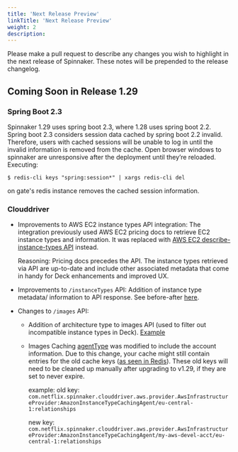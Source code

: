 ```yaml
---
title: 'Next Release Preview'
linkTitle: 'Next Release Preview'
weight: 2
description:
---
```


Please make a pull request to describe any changes you wish to highlight
in the next release of Spinnaker. These notes will be prepended to the release
changelog.

## Coming Soon in Release 1.29

### Spring Boot 2.3

Spinnaker 1.29 uses spring boot 2.3, where 1.28 uses spring boot 2.2.  Spring
boot 2.3 considers session data cached by spring boot 2.2 invalid.  Therefore,
users with cached sessions will be unable to log in until the invalid
information is removed from the cache.  Open browser windows to spinnaker are
unresponsive after the deployment until they’re reloaded.  Executing:

    $ redis-cli keys "spring:session*" | xargs redis-cli del

on gate's redis instance removes the cached session information.

### Clouddriver
- Improvements to AWS EC2 instance types API integration:
The integration previously used AWS EC2 pricing docs to retrieve EC2 instance types and information. It was replaced with [AWS EC2 describe-instance-types API](https://docs.aws.amazon.com/cli/latest/reference/ec2/describe-instance-types.html) instead. 

   Reasoning: Pricing docs precedes the API. The instance types retrieved via API are up-to-date and include other associated metadata that come in handy for Deck enhancements and improved UX. 

- Improvements to `/instanceTypes` API:
Addition of instance type metadata/ information to API response. See before-after [here](https://github.com/spinnaker/clouddriver/pull/5609).

- Changes to `/images` API: 
   - Addition of architecture type to images API (used to filter out incompatible instance types in Deck).
     [Example](https://user-images.githubusercontent.com/3614196/147272809-b1d0b865-de56-4490-b4df-677c76606281.png)
   - Images Caching [agentType](https://github.com/spinnaker/clouddriver/blob/master/clouddriver-aws/src/main/java/com/netflix/spinnaker/clouddriver/aws/provider/agent/AmazonInstanceTypeCachingAgent.java#L214) was modified to include the account information. Due to this change, your cache might still contain entries for the old cache keys ([as seen in Redis](https://github.com/spinnaker/clouddriver/pull/5609#discussion_r951929849)). These old keys will need to be cleaned up manually after upgrading to v1.29, if they are set to never expire. 
      
      example:
      old key: `com.netflix.spinnaker.clouddriver.aws.provider.AwsInfrastructureProvider:AmazonInstanceTypeCachingAgent/eu-central-1:relationships` 
      
       new key: `com.netflix.spinnaker.clouddriver.aws.provider.AwsInfrastructureProvider:AmazonInstanceTypeCachingAgent/my-aws-devel-acct/eu-central-1:relationships`
     

